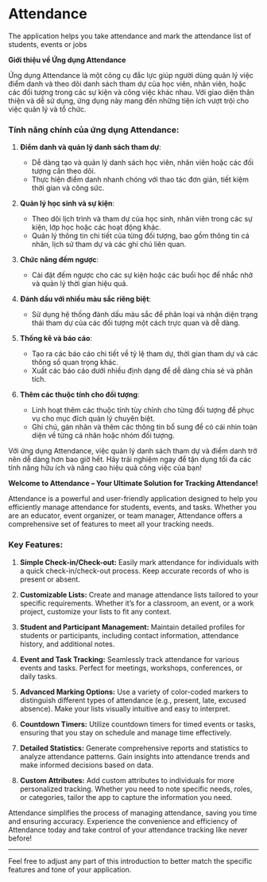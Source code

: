 # Attendance
The application helps you take attendance and mark the attendance list of students, events or jobs

**Giới thiệu về Ứng dụng Attendance**

Ứng dụng Attendance là một công cụ đắc lực giúp người dùng quản lý việc điểm danh và theo dõi danh sách tham dự của học viên, nhân viên, hoặc các đối tượng trong các sự kiện và công việc khác nhau. Với giao diện thân thiện và dễ sử dụng, ứng dụng này mang đến những tiện ích vượt trội cho việc quản lý và tổ chức.

### Tính năng chính của ứng dụng Attendance:

1. **Điểm danh và quản lý danh sách tham dự**:
   - Dễ dàng tạo và quản lý danh sách học viên, nhân viên hoặc các đối tượng cần theo dõi.
   - Thực hiện điểm danh nhanh chóng với thao tác đơn giản, tiết kiệm thời gian và công sức.

2. **Quản lý học sinh và sự kiện**:
   - Theo dõi lịch trình và tham dự của học sinh, nhân viên trong các sự kiện, lớp học hoặc các hoạt động khác.
   - Quản lý thông tin chi tiết của từng đối tượng, bao gồm thông tin cá nhân, lịch sử tham dự và các ghi chú liên quan.

3. **Chức năng đếm ngược**:
   - Cài đặt đếm ngược cho các sự kiện hoặc các buổi học để nhắc nhở và quản lý thời gian hiệu quả.

4. **Đánh dấu với nhiều màu sắc riêng biệt**:
   - Sử dụng hệ thống đánh dấu màu sắc để phân loại và nhận diện trạng thái tham dự của các đối tượng một cách trực quan và dễ dàng.

5. **Thống kê và báo cáo**:
   - Tạo ra các báo cáo chi tiết về tỷ lệ tham dự, thời gian tham dự và các thông số quan trọng khác.
   - Xuất các báo cáo dưới nhiều định dạng để dễ dàng chia sẻ và phân tích.

6. **Thêm các thuộc tính cho đối tượng**:
   - Linh hoạt thêm các thuộc tính tùy chỉnh cho từng đối tượng để phục vụ cho mục đích quản lý chuyên biệt.
   - Ghi chú, gán nhãn và thêm các thông tin bổ sung để có cái nhìn toàn diện về từng cá nhân hoặc nhóm đối tượng.

Với ứng dụng Attendance, việc quản lý danh sách tham dự và điểm danh trở nên dễ dàng hơn bao giờ hết. Hãy trải nghiệm ngay để tận dụng tối đa các tính năng hữu ích và nâng cao hiệu quả công việc của bạn!


**Welcome to Attendance – Your Ultimate Solution for Tracking Attendance!**

Attendance is a powerful and user-friendly application designed to help you efficiently manage attendance for students, events, and tasks. Whether you are an educator, event organizer, or team manager, Attendance offers a comprehensive set of features to meet all your tracking needs.

### Key Features:

1. **Simple Check-in/Check-out:**
   Easily mark attendance for individuals with a quick check-in/check-out process. Keep accurate records of who is present or absent.

2. **Customizable Lists:**
   Create and manage attendance lists tailored to your specific requirements. Whether it’s for a classroom, an event, or a work project, customize your lists to fit any context.

3. **Student and Participant Management:**
   Maintain detailed profiles for students or participants, including contact information, attendance history, and additional notes.

4. **Event and Task Tracking:**
   Seamlessly track attendance for various events and tasks. Perfect for meetings, workshops, conferences, or daily tasks.

5. **Advanced Marking Options:**
   Use a variety of color-coded markers to distinguish different types of attendance (e.g., present, late, excused absence). Make your lists visually intuitive and easy to interpret.

6. **Countdown Timers:**
   Utilize countdown timers for timed events or tasks, ensuring that you stay on schedule and manage time effectively.

7. **Detailed Statistics:**
   Generate comprehensive reports and statistics to analyze attendance patterns. Gain insights into attendance trends and make informed decisions based on data.

8. **Custom Attributes:**
   Add custom attributes to individuals for more personalized tracking. Whether you need to note specific needs, roles, or categories, tailor the app to capture the information you need.

Attendance simplifies the process of managing attendance, saving you time and ensuring accuracy. Experience the convenience and efficiency of Attendance today and take control of your attendance tracking like never before!

---

Feel free to adjust any part of this introduction to better match the specific features and tone of your application.
